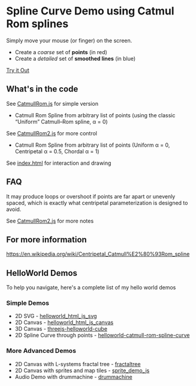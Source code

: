 # Spline Curve Demo using Catmul Rom splines

Simply move your mouse (or finger) on the screen.
- Create a *coarse* set of **points** (in red)
- Create a *detailed* set of **smoothed lines** (in blue)

[Try it Out](https://htmlpreview.github.io/?https://raw.githubusercontent.com/subatomicglue/helloworld-catmull-rom-spline-curve/master/index.html)

## What's in the code

See [CatmullRom.js](CatmullRom.js) for simple version
- Catmull Rom Spline from arbitrary list of points (using the classic “Uniform” Catmull–Rom spline, α = 0)

See [CatmullRom2.js](CatmullRom2.js) for more control
- Catmull Rom Spline from arbitrary list of points (Uniform α = 0, Centripetal α = 0.5, Chordal α = 1)

See [index.html](index.html) for interaction and drawing

## FAQ

It may produce loops or overshoot if points are far apart or unevenly spaced, which is exactly what centripetal parameterization is designed to avoid.

See [CatmullRom2.js](CatmullRom2.js) for more notes

## For more information
https://en.wikipedia.org/wiki/Centripetal_Catmull%E2%80%93Rom_spline

## HelloWorld Demos
To help you navigate, here's a complete list of my hello world demos

### Simple Demos
- 2D SVG - [helloworld_html_js_svg](https://github.com/subatomicglue/helloworld_html_js_svg)
- 2D Canvas - [helloworld_html_js_canvas](https://github.com/subatomicglue/helloworld_html_js_canvas)
- 3D Canvas - [threejs-helloworld-cube](https://github.com/subatomicglue/threejs-helloworld-cube)
- 2D Spline Curve through points - [helloworld-catmull-rom-spline-curve](https://github.com/subatomicglue/helloworld-catmull-rom-spline-curve)

### More Advanced Demos
- 2D Canvas with L-systems fractal tree - [fractaltree](https://github.com/subatomicglue/fractaltree)
- 2D Canvas with sprites and map tiles - [sprite_demo_js](https://github.com/subatomicglue/sprite_demo_js)
- Audio Demo with drummachine - [drummachine](https://github.com/subatomicglue/drummachine)
